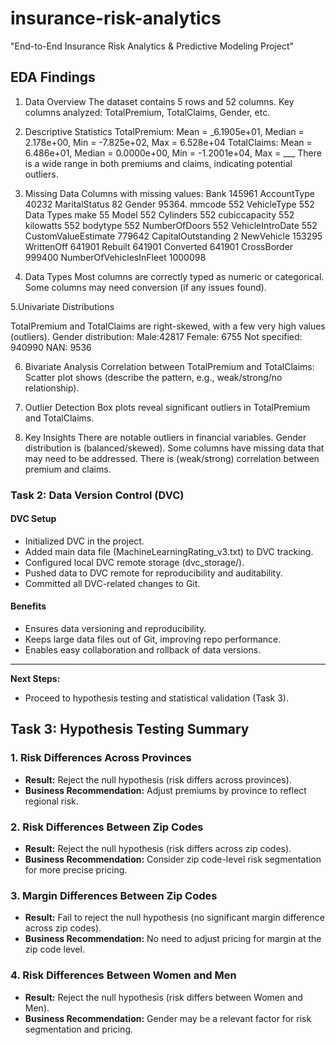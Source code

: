 # insurance-risk-analytics
 "End-to-End Insurance Risk Analytics &amp; Predictive Modeling Project"
## EDA Findings
1. Data Overview
The dataset contains 5 rows and 52 columns.
Key columns analyzed: TotalPremium, TotalClaims, Gender, etc.

2. Descriptive Statistics
TotalPremium: Mean = _6.1905e+01, Median = 2.178e+00, Min = -7.825e+02, Max = 6.528e+04
TotalClaims: Mean = 6.486e+01, Median = 0.0000e+00, Min = -1.2001e+04, Max = ___
There is a wide range in both premiums and claims, indicating potential outliers.

3. Missing Data
Columns with missing values:
 Bank                      145961
 AccountType          40232
  MaritalStatus           82
 Gender                     95364. 
 mmcode                  552
 VehicleType            552
Data Types  make            55
  Model                             552
Cylinders                            552
cubiccapacity                   552
 kilowatts                            552
 bodytype                           552
NumberOfDoors               552
VehicleIntroDate               552
 CustomValueEstimate      779642
CapitalOutstanding              2
 NewVehicle                        153295
 WrittenOff                          641901
Rebuilt                                  641901
 Converted                           641901
 CrossBorder                        999400
 NumberOfVehiclesInFleet   1000098

4. Data Types
Most columns are correctly typed as numeric or categorical.
Some columns may need conversion (if any issues found).

5.Univariate Distributions

TotalPremium and TotalClaims are right-skewed, with a few very high values (outliers).
Gender distribution:
Male:42817
Female: 6755
Not specified: 940990
NAN: 9536

6. Bivariate Analysis
Correlation between TotalPremium and TotalClaims: 
Scatter plot shows (describe the pattern, e.g., weak/strong/no relationship).

7. Outlier Detection
Box plots reveal significant outliers in TotalPremium and TotalClaims.

8. Key Insights
There are notable outliers in financial variables.
Gender distribution is (balanced/skewed).
Some columns have missing data that may need to be addressed.
There is (weak/strong) correlation between premium and claims.

### Task 2: Data Version Control (DVC)

#### DVC Setup
- Initialized DVC in the project.
- Added main data file (MachineLearningRating_v3.txt) to DVC tracking.
- Configured local DVC remote storage (dvc_storage/).
- Pushed data to DVC remote for reproducibility and auditability.
- Committed all DVC-related changes to Git.

#### Benefits
- Ensures data versioning and reproducibility.
- Keeps large data files out of Git, improving repo performance.
- Enables easy collaboration and rollback of data versions.

---

**Next Steps:**  
- Proceed to hypothesis testing and statistical validation (Task 3).

## Task 3: Hypothesis Testing Summary

### 1. Risk Differences Across Provinces
- **Result:** Reject the null hypothesis (risk differs across provinces).
- **Business Recommendation:** Adjust premiums by province to reflect regional risk.

### 2. Risk Differences Between Zip Codes
- **Result:** Reject the null hypothesis (risk differs across zip codes).
- **Business Recommendation:** Consider zip code-level risk segmentation for more precise pricing.

### 3. Margin Differences Between Zip Codes
- **Result:** Fail to reject the null hypothesis (no significant margin difference across zip codes).
- **Business Recommendation:** No need to adjust pricing for margin at the zip code level.

### 4. Risk Differences Between Women and Men
- **Result:** Reject the null hypothesis (risk differs between Women and Men).
- **Business Recommendation:** Gender may be a relevant factor for risk segmentation and pricing.
